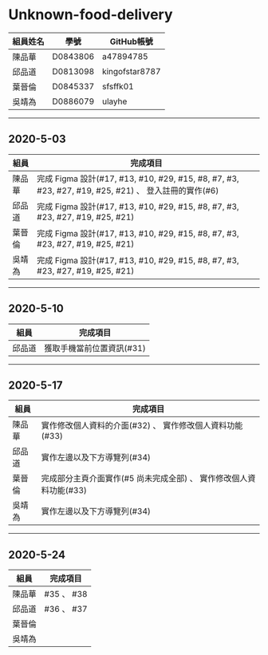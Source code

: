 # Unknown-food-delivery

| 組員姓名 | 學號     | GitHub帳號     |
| -------- | -------- | -------------- |
| 陳品華   | D0843806 | a47894785      |
| 邱品道   | D0813098 | kingofstar8787 |
| 葉晉倫   | D0845337 | sfsffk01       |
| 吳靖為   | D0886079 | ulayhe         |

---  

## 2020-5-03

|組員|完成項目|
| - | -|
| 陳品華   | 完成 Figma 設計(#17, #13, #10, #29, #15, #8, #7, #3, #23, #27, #19, #25, #21) 、 登入註冊的實作(#6)|
| 邱品道   | 完成 Figma 設計(#17, #13, #10, #29, #15, #8, #7, #3, #23, #27, #19, #25, #21)|
| 葉晉倫   | 完成 Figma 設計(#17, #13, #10, #29, #15, #8, #7, #3, #23, #27, #19, #25, #21)|
| 吳靖為   | 完成 Figma 設計(#17, #13, #10, #29, #15, #8, #7, #3, #23, #27, #19, #25, #21)|

---

## 2020-5-10

|組員|完成項目|
| - | -|
| 邱品道   | 獲取手機當前位置資訊(#31) |
---

## 2020-5-17

|組員|完成項目|
| - | -|
| 陳品華   | 實作修改個人資料的介面(#32) 、 實作修改個人資料功能(#33) |
| 邱品道   | 實作左邊以及下方導覽列(#34) |
| 葉晉倫   | 完成部分主頁介面實作(#5 尚未完成全部) 、 實作修改個人資料功能(#33) |
| 吳靖為   | 實作左邊以及下方導覽列(#34) |
---

## 2020-5-24

|組員|完成項目|
| - | -|
| 陳品華   | #35 、 #38 |
| 邱品道   | #36 、 #37 |
| 葉晉倫   |  |
| 吳靖為   |  |
